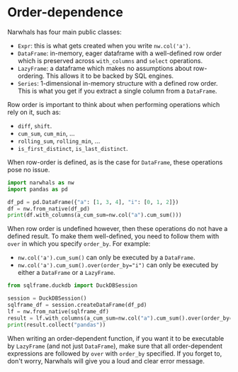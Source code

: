 # Order-dependence

Narwhals has four main public classes:

- `Expr`: this is what gets created when you write `nw.col('a')`.
- `DataFrame`: in-memory, eager dataframe with a well-defined row order which
  is preserved across `with_columns` and `select` operations.
- `LazyFrame`: a dataframe which makes no assumptions about row-ordering. This
  allows it to be backed by SQL engines.
- `Series`: 1-dimensional in-memory structure with a defined row order. This is
  what you get if you extract a single column from a `DataFrame`.

Row order is important to think about when performing operations which rely on it,
such as:

- `diff`, `shift`.
- `cum_sum`, `cum_min`, ...
- `rolling_sum`, `rolling_min`, ...
- `is_first_distinct`, `is_last_distinct`.

When row-order is defined, as is the case for `DataFrame`, these operations pose
no issue.

```python exec="1" result="python" session="order_dependence" source="above"
import narwhals as nw
import pandas as pd

df_pd = pd.DataFrame({"a": [1, 3, 4], "i": [0, 1, 2]})
df = nw.from_native(df_pd)
print(df.with_columns(a_cum_sum=nw.col("a").cum_sum()))
```

When row order is undefined however, then these operations do not have a defined
result. To make them well-defined, you need to follow them with `over` in which
you specify `order_by`. For example:

- `nw.col('a').cum_sum()` can only be executed by a `DataFrame`.
- `nw.col('a').cum_sum().over(order_by="i")` can only be executed by either a `DataFrame`
  or a `LazyFrame`.

```python exec="1" result="python" session="order_dependence" source="above"
from sqlframe.duckdb import DuckDBSession

session = DuckDBSession()
sqlframe_df = session.createDataFrame(df_pd)
lf = nw.from_native(sqlframe_df)
result = lf.with_columns(a_cum_sum=nw.col("a").cum_sum().over(order_by="i"))
print(result.collect("pandas"))
```

When writing an order-dependent function, if you want it to be executable by `LazyFrame`
(and not just `DataFrame`), make sure that all order-dependent expressions are followed
by `over` with `order_by` specified. If you forget to, don't worry, Narwhals will
give you a loud and clear error message.
